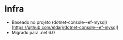 # Infra

- Baseado no projeto (dotnet-console--ef-mysql)[https://github.com/eldarj/dotnet-console--ef-mysql]
- Migrado para .net 6.0